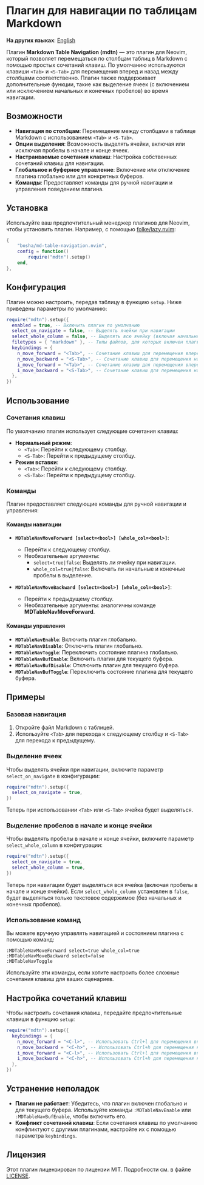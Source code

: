 # Плагин для навигации по таблицам Markdown

**На других языках**: [English](README.md)

Плагин **Markdown Table Navigation (mdtn)** — это плагин для Neovim, который позволяет перемещаться по столбцам таблиц в Markdown с помощью простых сочетаний клавиш. По умолчанию используются клавиши `<Tab>` и `<S-Tab>` для перемещения вперед и назад между столбцами соответственно. Плагин также поддерживает дополнительные функции, такие как выделение ячеек (с включением или исключением начальных и конечных пробелов) во время навигации.

## Возможности

- **Навигация по столбцам**: Перемещение между столбцами в таблице Markdown с использованием `<Tab>` и `<S-Tab>`.
- **Опции выделения**: Возможность выделять ячейки, включая или исключая пробелы в начале и конце ячеек.
- **Настраиваемые сочетания клавиш**: Настройка собственных сочетаний клавиш для навигации.
- **Глобальное и буферное управление**: Включение или отключение плагина глобально или для конкретных буферов.
- **Команды**: Предоставляет команды для ручной навигации и управления поведением плагина.

## Установка

Используйте ваш предпочтительный менеджер плагинов для Neovim, чтобы установить плагин. Например, с помощью [folke/lazy.nvim](https://github.com/folke/lazy.nvim):

```lua
{
	"bosha/md-table-navigation.nvim",
	config = function()
		require("mdtn").setup()
	end,
},
```

## Конфигурация

Плагин можно настроить, передав таблицу в функцию `setup`. Ниже приведены параметры по умолчанию:

```lua
require("mdtn").setup({
  enabled = true, -- Включить плагин по умолчанию
  select_on_navigate = false, -- Выделять ячейки при навигации
  select_whole_column = false, -- Выделять всю ячейку (включая начальные и конечные пробелы) при навигации
  filetypes = { "markdown" }, -- Типы файлов, для которых включен плагин
  keybindings = {
    n_move_forward = "<Tab>", -- Сочетание клавиш для перемещения вперед в нормальном режиме
    n_move_backward = "<S-Tab>", -- Сочетание клавиш для перемещения назад в нормальном режиме
    i_move_forward = "<Tab>", -- Сочетание клавиш для перемещения вперед в режиме вставки
    i_move_backward = "<S-Tab>", -- Сочетание клавиш для перемещения назад в режиме вставки
  },
})
```

## Использование

### Сочетания клавиш

По умолчанию плагин использует следующие сочетания клавиш:

- **Нормальный режим**:
  - `<Tab>`: Перейти к следующему столбцу.
  - `<S-Tab>`: Перейти к предыдущему столбцу.
- **Режим вставки**:
  - `<Tab>`: Перейти к следующему столбцу.
  - `<S-Tab>`: Перейти к предыдущему столбцу.

### Команды

Плагин предоставляет следующие команды для ручной навигации и управления:

#### Команды навигации

- **`MDTableNavMoveForward [select=<bool>] [whole_col=<bool>]`**:

  - Перейти к следующему столбцу.
  - Необязательные аргументы:
    - `select=true|false`: Выделять ли ячейку при навигации.
    - `whole_col=true|false`: Включать ли начальные и конечные пробелы в выделение.

- **`MDTableNavMoveBackward [select=<bool>] [whole_col=<bool>]`**:
  - Перейти к предыдущему столбцу.
  - Необязательные аргументы: аналогичны команде **MDTableNavMoveForward**.

#### Команды управления

- **`MDTableNavEnable`**: Включить плагин глобально.
- **`MDTableNavDisable`**: Отключить плагин глобально.
- **`MDTableNavToggle`**: Переключить состояние плагина глобально.
- **`MDTableNavBufEnable`**: Включить плагин для текущего буфера.
- **`MDTableNavBufDisable`**: Отключить плагин для текущего буфера.
- **`MDTableNavBufToggle`**: Переключить состояние плагина для текущего буфера.

## Примеры

### Базовая навигация

1. Откройте файл Markdown с таблицей.
2. Используйте `<Tab>` для перехода к следующему столбцу и `<S-Tab>` для перехода к предыдущему.

### Выделение ячеек

Чтобы выделять ячейки при навигации, включите параметр `select_on_navigate` в конфигурации:

```lua
require("mdtn").setup({
  select_on_navigate = true,
})
```

Теперь при использовании `<Tab>` или `<S-Tab>` ячейка будет выделяться.

### Выделение пробелов в начале и конце ячейки

Чтобы выделять пробелы в начале и конце ячейки, включите параметр `select_whole_column` в конфигурации:

```lua
require("mdtn").setup({
  select_on_navigate = true,
  select_whole_column = true,
})
```

Теперь при навигации будет выделяться вся ячейка (включая пробелы в начале и конце ячейки). Если `select_whole_column` установлен в `false`, будет выделяться только текстовое содержимое (без начальных и конечных пробелов).

### Использование команд

Вы можете вручную управлять навигацией и состоянием плагина с помощью команд:

```vim
:MDTableNavMoveForward select=true whole_col=true
:MDTableNavMoveBackward select=false
:MDTableNavToggle
```

Используйте эти команды, если хотите настроить более сложные сочетания клавиш для ваших сценариев.

## Настройка сочетаний клавиш

Чтобы настроить сочетания клавиш, передайте предпочтительные клавиши в функцию `setup`:

```lua
require("mdtn").setup({
  keybindings = {
    n_move_forward = "<C-l>", -- Использовать Ctrl+l для перемещения вперед в нормальном режиме
    n_move_backward = "<C-h>", -- Использовать Ctrl+h для перемещения назад в нормальном режиме
    i_move_forward = "<C-l>", -- Использовать Ctrl+l для перемещения вперед в режиме вставки
    i_move_backward = "<C-h>", -- Использовать Ctrl+h для перемещения назад в режиме вставки
  },
})
```

## Устранение неполадок

- **Плагин не работает**: Убедитесь, что плагин включен глобально и для текущего буфера. Используйте команды `:MDTableNavEnable` или `:MDTableNavBufEnable`, чтобы включить его.
- **Конфликт сочетаний клавиш**: Если сочетания клавиш по умолчанию конфликтуют с другими плагинами, настройте их с помощью параметра `keybindings`.

## Лицензия

Этот плагин лицензирован по лицензии MIT. Подробности см. в файле [LICENSE](LICENSE).
